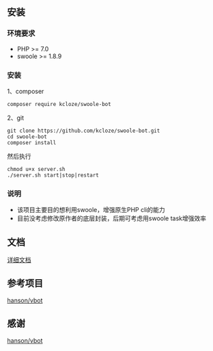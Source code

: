 
## 安装

### 环境要求

* PHP >= 7.0
* swoole >= 1.8.9

### 安装


1、composer

```
composer require kcloze/swoole-bot
```

2、git

```
git clone https://github.com/kcloze/swoole-bot.git
cd swoole-bot
composer install
```

然后执行
``` 
chmod u+x server.sh
./server.sh start|stop|restart
``` 



### 说明
* 该项目主要目的想利用swoole，增强原生PHP cli的能力
* 目前没考虑修改原作者的底层封装，后期可考虑用swoole task增强效率




## 文档

[详细文档](https://github.com/HanSon/vbot/wiki)




## 参考项目

[hanson/vbot](https://github.com/HanSon/vbot)


## 感谢

[hanson/vbot](https://github.com/HanSon/vbot)

